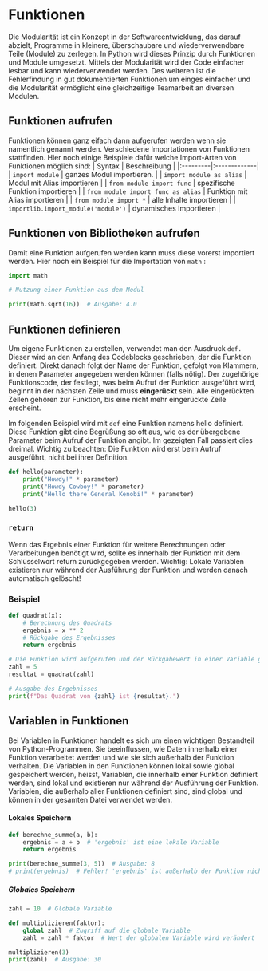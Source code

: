 # Funktionen
Die Modularität ist ein Konzept in der Softwareentwicklung, das darauf abzielt, Programme in kleinere, überschaubare und wiederverwendbare Teile (Module) zu zerlegen. In Python wird dieses Prinzip durch Funktionen und Module umgesetzt. Mittels der Modularität wird der Code einfacher lesbar und kann wiederverwendet werden. Des weiteren ist die Fehlerfindung in gut dokumentierten Funktionen um einges einfacher und die Modularität ermöglicht eine gleichzeitige Teamarbeit an diversen Modulen.

## Funktionen aufrufen
Funktionen können ganz eifach dann aufgerufen werden wenn sie namentlich genannt werden. Verschiedene Importationen von Funktionen stattfinden. Hier noch einige Beispiele dafür welche Import-Arten von Funktionen möglich sind:
| Syntax | Beschreibung |
|:---------|:-------------|
| `import module`     |    ganzes Modul importieren.           |
| `import module as alias`     |    Modul mit Alias importieren           |
| `from module import func`     |    spezifische Funktion importieren           |
| `from module import func as alias`     |    Funktion mit Alias importieren           |
| `from module import *`     |    alle Inhalte importieren           |
| `importlib.import_module('module')`     |    dynamisches Importieren           |

## Funktionen von Bibliotheken aufrufen
Damit eine Funktion aufgerufen werden kann muss diese vorerst importiert werden. 
Hier noch ein Beispiel für die Importation von `math` :

``` python
import math

# Nutzung einer Funktion aus dem Modul

print(math.sqrt(16))  # Ausgabe: 4.0
```

## Funktionen definieren
Um eigene Funktionen zu erstellen, verwendet man den Ausdruck `def.` Dieser wird an den Anfang des Codeblocks geschrieben, der die Funktion definiert. Direkt danach folgt der Name der Funktion, gefolgt von Klammern, in denen Parameter angegeben werden können (falls nötig). Der zugehörige Funktionscode, der festlegt, was beim Aufruf der Funktion ausgeführt wird, beginnt in der nächsten Zeile und muss **eingerückt** sein. Alle eingerückten Zeilen gehören zur Funktion, bis eine nicht mehr eingerückte Zeile erscheint.

Im folgenden Beispiel wird mit `def` eine Funktion namens hello definiert. Diese Funktion gibt eine Begrüßung so oft aus, wie es der übergebene Parameter beim Aufruf der Funktion angibt. Im gezeigten Fall passiert dies dreimal. Wichtig zu beachten: Die Funktion wird erst beim Aufruf ausgeführt, nicht bei ihrer Definition.
```python
def hello(parameter):
    print("Howdy!" * parameter)
    print("Howdy Cowboy!" * parameter)
    print("Hello there General Kenobi!" * parameter)

hello(3)
```

### `return`
Wenn das Ergebnis einer Funktion für weitere Berechnungen oder Verarbeitungen benötigt wird, sollte es innerhalb der Funktion mit dem Schlüsselwort return zurückgegeben werden.
Wichtig: Lokale Variablen existieren nur während der Ausführung der Funktion und werden danach automatisch gelöscht!
### Beispiel
```python
def quadrat(x):
    # Berechnung des Quadrats
    ergebnis = x ** 2
    # Rückgabe des Ergebnisses
    return ergebnis

# Die Funktion wird aufgerufen und der Rückgabewert in einer Variable gespeichert
zahl = 5
resultat = quadrat(zahl)

# Ausgabe des Ergebnisses
print(f"Das Quadrat von {zahl} ist {resultat}.")
```
## Variablen in Funktionen
Bei Variablen in Funktionen handelt es sich um einen wichtigen Bestandteil von Python-Programmen. Sie beeinflussen, wie Daten innerhalb einer Funktion verarbeitet werden und wie sie sich außerhalb der Funktion verhalten.
Die Variablen in den Funktionen können lokal sowie global gespeichert werden, heisst, Variablen, die innerhalb einer Funktion definiert werden, sind lokal und existieren nur während der Ausführung der Funktion. Variablen, die außerhalb aller Funktionen definiert sind, sind global und können in der gesamten Datei verwendet werden.

#### Lokales Speichern
```python
def berechne_summe(a, b):
    ergebnis = a + b  # 'ergebnis' ist eine lokale Variable
    return ergebnis

print(berechne_summe(3, 5))  # Ausgabe: 8
# print(ergebnis)  # Fehler! 'ergebnis' ist außerhalb der Funktion nicht definiert.
```

##### Globales Speichern
```python
zahl = 10  # Globale Variable

def multiplizieren(faktor):
    global zahl  # Zugriff auf die globale Variable
    zahl = zahl * faktor  # Wert der globalen Variable wird verändert

multiplizieren(3)
print(zahl)  # Ausgabe: 30
```